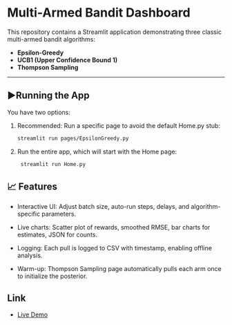 # Multi-Armed Bandit Dashboard

This repository contains a Streamlit application demonstrating three classic multi-armed bandit algorithms:

- **Epsilon-Greedy**  
- **UCB1 (Upper Confidence Bound 1)**  
- **Thompson Sampling**

---

## ▶️Running the App

You have two options:

1. Recommended: Run a specific page to avoid the default Home.py stub:
   ```bash
   streamlit run pages/EpsilonGreedy.py
   ```
2. Run the entire app, which will start with the Home page:
   ```bash
    streamlit run Home.py
    ```
## 📈 Features

- Interactive UI: Adjust batch size, auto-run steps, delays, and algorithm-specific parameters.

- Live charts: Scatter plot of rewards, smoothed RMSE, bar charts for estimates, JSON for counts.

- Logging: Each pull is logged to CSV with timestamp, enabling offline analysis.

- Warm-up: Thompson Sampling page automatically pulls each arm once to initialize the posterior.

## Link
- [Live Demo](https://multi-armed-bandits-dash.streamlit.app/)
